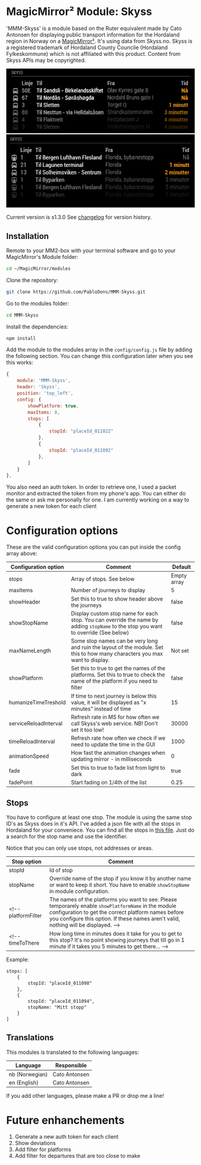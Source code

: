 # MagicMirror² Module: Skyss
'MMM-Skyss' is a module based on the Ruter equivalent made by Cato Antonsen for displaying public transport information for the Hordaland region in Norway on a [MagicMirror²](https://magicmirror.builders/). It's using data from Skyss.no. Skyss is a registered trademark of Hordaland County Councile (Hordaland Fylkeskommune) which is not affiliated with this product. Content from Skyss APIs may be copyrighted.

![1](images/MMM-Skyss-1.png)
![2](images/MMM-Skyss-2.png) 

Current version is s1.3.0 See [changelog](CHANGELOG.md "Version history") for version history.

## Installation

Remote to your MM2-box with your terminal software and go to your MagicMirror's Module folder:
````bash
cd ~/MagicMirror/modules
````

Clone the repository:
````bash
git clone https://github.com/PabloDons/MMM-Skyss.git
````

Go to the modules folder:
````bash
cd MMM-Skyss
````

Install the dependencies:
````bash
npm install
````

Add the module to the modules array in the `config/config.js` file by adding the following section. You can change this configuration later when you see this works:
```javascript
{
	module: 'MMM-Skyss',
	header: 'Skyss',
	position: 'top_left',
	config: {
		showPlatform: true,
		maxItems: 8,
		stops: [
			{
				stopId: "placeId_011022"
			},
			{
				stopId: "placeId_011092"
			},
		]
	}
},
```

You also need an auth token. In order to retrieve one, I used a packet monitor and extracted the token from my phone's app.
You can either do the same or ask me personally for one. I am currently working on a way to generate a new token for each client

# Configuration options

These are the valid configuration options you can put inside the config array above:

Configuration option | Comment | Default 
---|---|---
stops | Array of stops. See below | Empty array
maxItems | Number of journeys to display | 5 
showHeader | Set this to true to show header above the journeys | false
showStopName | Display custom stop name for each stop. You can override the name by adding `stopName` to the stop you want to override (See below) | false
maxNameLength | Some stop names can be very long and ruin the layout of the module. Set this to how many characters you max want to display.  | Not set
showPlatform | Set this to true to get the names of the platforms. Set this to true to check the name of the platform if you need to filter  | false
humanizeTimeTreshold | If time to next journey is below this value, it will be displayed as "x minutes" instead of time | 15 
serviceReloadInterval | Refresh rate in MS for how often we call Skyss's web service. NB! Don't set it too low! | 30000 
timeReloadInterval | Refresh rate how often we check if we need to update the time in the GUI | 1000 
animationSpeed | How fast the animation changes when updating mirror - in milliseconds | 0  
fade | Set this to true to fade list from light to dark | true  
fadePoint | Start fading on 1/4th of the list | 0.25

## Stops
You have to configure at least one stop. The module is using the same stop ID's as Skyss does in it's API. I've added a json file with all the stops in Hordaland for your conveniece. You can find all the stops in [this file](https://raw.githubusercontent.com/PabloDons/MMM-Skyss/master/stops.json). Just do a search for the stop name and use the identifier.

Notice that you can only use stops, not addresses or areas.

Stop option | Comment 
---|---
stopId | Id of stop  
stopName | Override name of the stop if you know it by another name or want to keep it short. You have to enable `showStopName` in module configuration. 
<!-- platformFilter | The names of the platforms you want to see. Please temporarely enable `showPlatformName` in the module configuration to get the correct platform names before you configure this option. If these names aren't valid, nothing will be displayed. -->
<!-- timeToThere | How long time in minutes does it take for you to get to this stop? It's no point showing journeys that till go in 1 minute if it takes you 5 minutes to get there... -->

Example:
```
stops: [
	{
		stopId: "placeId_011098"
	},
	{
		stopId: "placeId_011094",
		stopName: "Mitt stopp"
	}
]

``` 
## Translations

This modules is translated to the following languages:

Language | Responsible
---|---
nb (Norwegian) | Cato Antonsen
en (English) | Cato Antonsen

If you add other languages, please make a PR or drop me a line!

# Future enhanchements

1. Generate a new auth token for each client
1. Show deviations
1. Add filter for platforms
1. Add filter for departures that are too close to make
